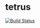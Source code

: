 # tetrus

[![Build Status](https://travis-ci.org/tetrus-ai/tetrus.svg?branch=master)](https://travis-ci.org/tetrus-ai/tetrus)
